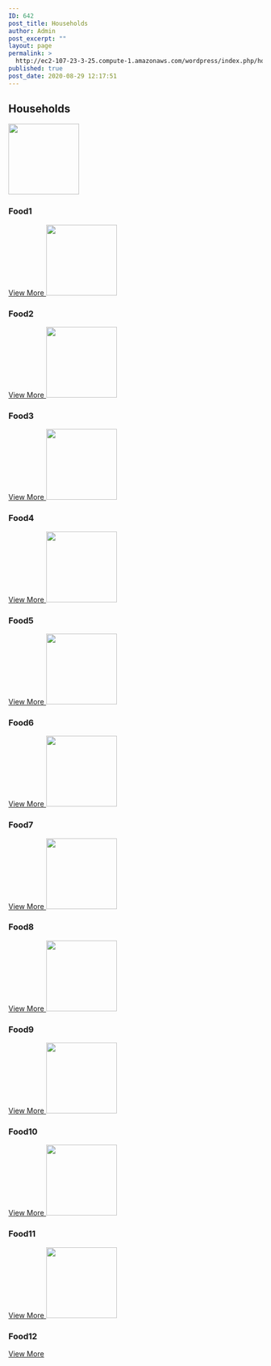 ```yaml
---
ID: 642
post_title: Households
author: Admin
post_excerpt: ""
layout: page
permalink: >
  http://ec2-107-23-3-25.compute-1.amazonaws.com/wordpress/index.php/households/
published: true
post_date: 2020-08-29 12:17:51
---
```

<h2>Households</h2>		
										<img width="140" height="140" src="http://ec2-107-23-3-25.compute-1.amazonaws.com/wordpress/wp-content/uploads/2019/07/sitting-free-img.png" alt="" loading="lazy" />											
			<h3>Food1</h3>		
			<a href="#" role="button">
						View More
					</a>
										<img width="140" height="140" src="http://ec2-107-23-3-25.compute-1.amazonaws.com/wordpress/wp-content/uploads/2019/07/minding-free-img.png" alt="" loading="lazy" />											
			<h3>Food2</h3>		
			<a href="#" role="button">
						View More
					</a>
										<img width="140" height="140" src="http://ec2-107-23-3-25.compute-1.amazonaws.com/wordpress/wp-content/uploads/2019/07/training-free-img.png" alt="" loading="lazy" />											
			<h3>Food3</h3>		
			<a href="#" role="button">
						View More
					</a>
										<img width="140" height="140" src="http://ec2-107-23-3-25.compute-1.amazonaws.com/wordpress/wp-content/uploads/2019/07/grooming-free-img.png" alt="" loading="lazy" />											
			<h3>Food4</h3>		
			<a href="#" role="button">
						View More
					</a>
										<img width="140" height="140" src="http://ec2-107-23-3-25.compute-1.amazonaws.com/wordpress/wp-content/uploads/2019/07/sitting-free-img.png" alt="" loading="lazy" />											
			<h3>Food5</h3>		
			<a href="#" role="button">
						View More
					</a>
										<img width="140" height="140" src="http://ec2-107-23-3-25.compute-1.amazonaws.com/wordpress/wp-content/uploads/2019/07/minding-free-img.png" alt="" loading="lazy" />											
			<h3>Food6</h3>		
			<a href="#" role="button">
						View More
					</a>
										<img width="140" height="140" src="http://ec2-107-23-3-25.compute-1.amazonaws.com/wordpress/wp-content/uploads/2019/07/training-free-img.png" alt="" loading="lazy" />											
			<h3>Food7</h3>		
			<a href="#" role="button">
						View More
					</a>
										<img width="140" height="140" src="http://ec2-107-23-3-25.compute-1.amazonaws.com/wordpress/wp-content/uploads/2019/07/grooming-free-img.png" alt="" loading="lazy" />											
			<h3>Food8</h3>		
			<a href="#" role="button">
						View More
					</a>
										<img width="140" height="140" src="http://ec2-107-23-3-25.compute-1.amazonaws.com/wordpress/wp-content/uploads/2019/07/sitting-free-img.png" alt="" loading="lazy" />											
			<h3>Food9</h3>		
			<a href="#" role="button">
						View More
					</a>
										<img width="140" height="140" src="http://ec2-107-23-3-25.compute-1.amazonaws.com/wordpress/wp-content/uploads/2019/07/minding-free-img.png" alt="" loading="lazy" />											
			<h3>Food10</h3>		
			<a href="#" role="button">
						View More
					</a>
										<img width="140" height="140" src="http://ec2-107-23-3-25.compute-1.amazonaws.com/wordpress/wp-content/uploads/2019/07/training-free-img.png" alt="" loading="lazy" />											
			<h3>Food11</h3>		
			<a href="#" role="button">
						View More
					</a>
										<img width="140" height="140" src="http://ec2-107-23-3-25.compute-1.amazonaws.com/wordpress/wp-content/uploads/2019/07/grooming-free-img.png" alt="" loading="lazy" />											
			<h3>Food12</h3>		
			<a href="#" role="button">
						View More
					</a>